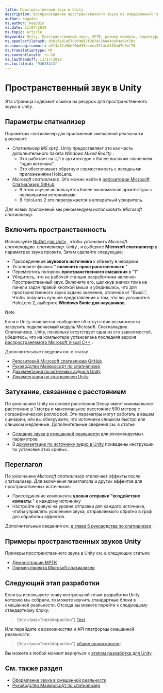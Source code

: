 ```yaml
---
title: Пространственный звук в Unity
description: Воспроизведение пространственного звука из определенной трехмерной точки в сцене Unity.
author: kegodin
ms.author: kegodin
ms.date: 11/07/2019
ms.topic: article
keywords: Unity, Пространственный звук, ХРТФ, размер комнаты, гарнитура смешанной реальности, гарнитура Windows Mixed Reality, гарнитура виртуальной реальности, МРТК, набор средств смешанной реальности, спатиализер, переглагол
ms.openlocfilehash: db01fe81457d0f46b7f287458b4d48af4a98f2bc
ms.sourcegitcommit: dd13a32a5bb90bd53eeeea8214cd5384d7b9ef76
ms.translationtype: MT
ms.contentlocale: ru-RU
ms.lasthandoff: 11/17/2020
ms.locfileid: "94678443"
---
```

# <a name="spatial-sound-in-unity"></a>Пространственный звук в Unity

Эта страница содержит ссылки на ресурсы для пространственного звука в Unity.

## <a name="spatializer-options"></a>Параметры спатиализер
Параметры спатиализер для приложений смешанной реальности включают:
* *Спатиализер MS хртф*. Unity предоставляет это как часть дополнительного пакета *Windows Mixed Reality* .
  * Это работает на ЦП в архитектуре с более высоким значением "один источник".
  * Это обеспечивает обратную совместимость с исходными приложениями HoloLens.
* *Microsoft спатиализер*. Это можно найти в [репозитории Microsoft Спатиализер GitHub](https://github.com/microsoft/spatialaudio-unity).
  * В этом случае используется более экономичная архитектура с несколькими источниками.
  * В HoloLens 2 это перегружается в аппаратный ускоритель.

Для новых приложений мы рекомендуем использовать *Microsoft спатиализер*.

## <a name="enable-spatialization"></a>Включить пространственность

Используйте [NuGet для Unity](https://github.com/GlitchEnzo/NuGetForUnity/releases/latest) , чтобы установить _Microsoft. спатиалаудио. спатиализер. Unity_ , и выберите **Microsoft спатиализер** в параметрах звука проекта. Затем сделайте следующее:
* Присоединение **звукового источника** к объекту в иерархии
* Установите флажок " **включить пространственность** "
* Переместить ползунок **пространственного смешения** в "1"
* Убедитесь, что на рабочей станции разработчика включен Пространственный звук. Включите его, щелкнув значок тома на панели задач правой кнопкой мыши и убедившись, что для пространственного звука задано значение, отличное от "Выкл.". Чтобы получить лучшее представление о том, что вы услышите в HoloLens 2, выберите **Windows Sonic для наушников**.

>[!NOTE]
>Если в Unity появляется сообщение об отсутствии возможности загрузить подключаемый модуль Microsoft. Спатиалаудио. Спатиализер. Unity, поскольку отсутствует одна из его зависимостей, убедитесь, что на компьютере установлена последняя версия [распространяемого Microsoft Visual C++](https://support.microsoft.com/en-us/help/2977003/the-latest-supported-visual-c-downloads) .

Дополнительные сведения см. в статье
* [Репозиторий Microsoft спатиализер GitHub](https://github.com/microsoft/spatialaudio-unity)
* [Руководство Майкрософт по спатиализер](tutorials/unity-spatial-audio-ch1.md)
* [Документация по источнику аудио в Unity](https://docs.unity3d.com/2019.3/Documentation/Manual/class-AudioSource.html)
* [Документация по спатиализер Unity](https://docs.unity3d.com/Manual/VRAudioSpatializer.html)

## <a name="distance-based-attenuation"></a>Затухание, связанное с расстоянием
По умолчанию Unity на основе расстояния Decay имеет минимальное расстояние в 1 метра и максимальное расстояние 500 метров с логарифмической роллоффой. Эти параметры могут работать в вашем сценарии, или вы обнаружите, что источники слишком быстро или слишком медленные. Дополнительные сведения см. в статье
* [Создание звука в смешанной реальности](../../design/spatial-sound-design.md) для рекомендуемых параметров.
* В [документации по источнику аудио в Unity](https://docs.unity3d.com/2019.3/Documentation/Manual/class-AudioSource.html) приведены инструкции по установке этих кривых.

## <a name="reverb"></a>Переглагол
По умолчанию _Microsoft спатиализер_ отключает эффекты после спатиализер. Для включения переглагола и других эффектов для пространственных источников:
* Присоединение компонента **уровня отправки "воздействие комнаты** " к каждому источнику
* Настройте кривую на уровне отправки для каждого источника, чтобы управлять усилением звука, отправляемого обратно в граф для обработки эффектов.

Дополнительные сведения см. [в главе 5 руководства по спатиализер](tutorials/unity-spatial-audio-ch5.md) .

## <a name="unity-spatial-sound-examples"></a>Примеры пространственных звуков Unity
Примеры пространственного звука в Unity см. в следующих статьях:
* [Демонстрации МРТК](https://github.com/microsoft/MixedRealityToolkit-Unity/tree/mrtk_release/Assets/MixedRealityToolkit.Examples/Demos/Audio)
* [Пример проекта Microsoft спатиализер](https://github.com/microsoft/spatialaudio-unity/tree/master/Samples/MicrosoftSpatializerSample)

## <a name="next-development-checkpoint"></a>Следующий этап разработки

Если вы используете точку контрольной точки разработки Unity, которую мы собрали, то можете изучить стандартные блоки в смешанной реальности. Отсюда вы можете перейти к следующему стандартному блоку:

> [!div class="nextstepaction"]
> [Text](text-in-unity.md)

Или перейдите к возможностям и API платформы смешанной реальности:

> [!div class="nextstepaction"]
> [общие возможности](shared-experiences-in-unity.md);

Вы можете в любой момент вернуться к [этапам разработки для Unity](unity-development-overview.md#2-core-building-blocks).

## <a name="see-also"></a>См. также раздел
* [Оформление звука в смешанной реальности](../../design/spatial-sound-design.md)
* [Руководство Майкрософт по спатиализер](tutorials/unity-spatial-audio-ch1.md)
